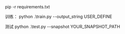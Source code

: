 pip -r requirements.txt

训练：
python .\train.py --output_string USER_DEFINE

测试
python .\test.py --snapshot YOUR_SNAPSHOT_PATH
